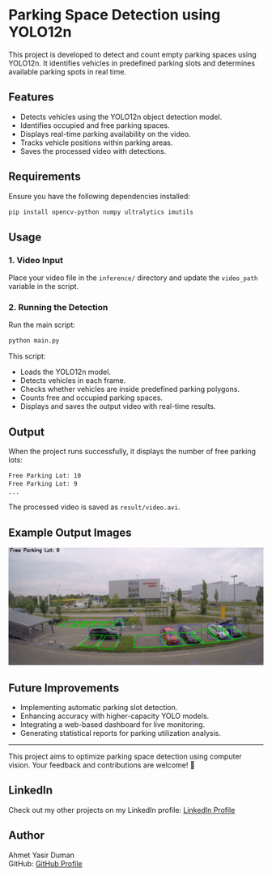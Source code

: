 # Parking Space Detection using YOLO12n

This project is developed to detect and count empty parking spaces using YOLO12n. It identifies vehicles in predefined parking slots and determines available parking spots in real time.

## Features
- Detects vehicles using the YOLO12n object detection model.
- Identifies occupied and free parking spaces.
- Displays real-time parking availability on the video.
- Tracks vehicle positions within parking areas.
- Saves the processed video with detections.

## Requirements
Ensure you have the following dependencies installed:

```bash
pip install opencv-python numpy ultralytics imutils
```

## Usage
### 1. Video Input
Place your video file in the `inference/` directory and update the `video_path` variable in the script.

### 2. Running the Detection
Run the main script:
```bash
python main.py
```
This script:
- Loads the YOLO12n model.
- Detects vehicles in each frame.
- Checks whether vehicles are inside predefined parking polygons.
- Counts free and occupied parking spaces.
- Displays and saves the output video with real-time results.

## Output
When the project runs successfully, it displays the number of free parking lots:
```
Free Parking Lot: 10
Free Parking Lot: 9
...
```
The processed video is saved as `result/video.avi`.

## Example Output Images
![example](example.png)

## Future Improvements
- Implementing automatic parking slot detection.
- Enhancing accuracy with higher-capacity YOLO models.
- Integrating a web-based dashboard for live monitoring.
- Generating statistical reports for parking utilization analysis.

---
This project aims to optimize parking space detection using computer vision. Your feedback and contributions are welcome! 🚀

## LinkedIn
Check out my other projects on my LinkedIn profile: [LinkedIn Profile](https://www.linkedin.com/in/ahmet-yasir-duman-03b689256)

## Author
Ahmet Yasir Duman  
GitHub: [GitHub Profile](https://github.com/ahmetduman23?tab=repositories)
